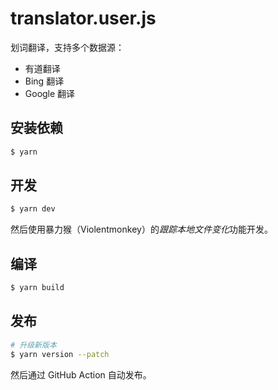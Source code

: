 # translator.user.js

划词翻译，支持多个数据源：

- 有道翻译
- Bing 翻译
- Google 翻译

## 安装依赖

``` sh
$ yarn
```

## 开发

``` sh
$ yarn dev
```
然后使用暴力猴（Violentmonkey）的*跟踪本地文件变化*功能开发。

## 编译

``` sh
$ yarn build
```

## 发布

``` sh
# 升级新版本
$ yarn version --patch
```

然后通过 GitHub Action 自动发布。
